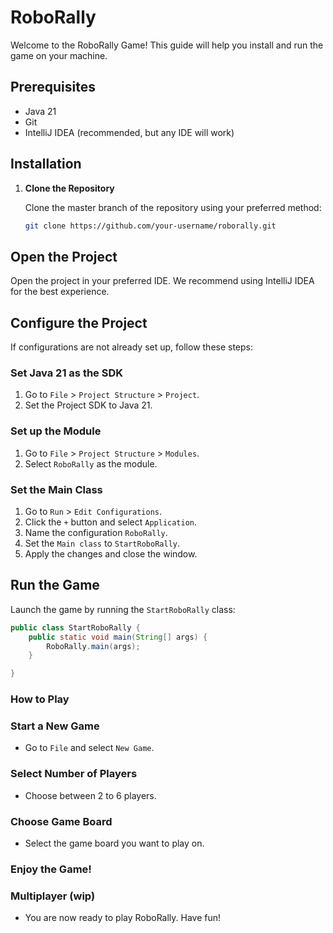 # RoboRally

Welcome to the RoboRally Game! This guide will help you install and run the game on your machine.

## Prerequisites

- Java 21
- Git
- IntelliJ IDEA (recommended, but any IDE will work)

## Installation

1. **Clone the Repository**

   Clone the master branch of the repository using your preferred method:

   ```bash
   git clone https://github.com/your-username/roborally.git

## Open the Project

Open the project in your preferred IDE. We recommend using IntelliJ IDEA for the best experience.

## Configure the Project

If configurations are not already set up, follow these steps:

### Set Java 21 as the SDK

1. Go to `File` > `Project Structure` > `Project`.
2. Set the Project SDK to Java 21.

### Set up the Module

1. Go to `File` > `Project Structure` > `Modules`.
2. Select `RoboRally` as the module.

### Set the Main Class

1. Go to `Run` > `Edit Configurations`.
2. Click the `+` button and select `Application`.
3. Name the configuration `RoboRally`.
4. Set the `Main class` to `StartRoboRally`.
5. Apply the changes and close the window.

## Run the Game

Launch the game by running the `StartRoboRally` class:

```java
public class StartRoboRally {
    public static void main(String[] args) {
        RoboRally.main(args);
    }

}
```
### How to Play

### Start a New Game

- Go to `File` and select `New Game`.

### Select Number of Players

- Choose between 2 to 6 players.

### Choose Game Board

- Select the game board you want to play on.

### Enjoy the Game!

### Multiplayer (wip)



- You are now ready to play RoboRally. Have fun!




